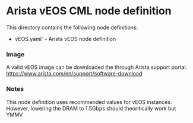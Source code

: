 # Arista vEOS CML node definition 

This directory contains the following node definitions:

* vEOS.yaml` - Arista vEOS node definition 

### Image 

A valid vEOS image can be downloaded the through Arista support portal. https://www.arista.com/en/support/software-download

### Notes

This node definition uses recommended values for vEOS instances. However, lowering the DRAM to 1.5Gbps should theoritically work but YMMV. 




